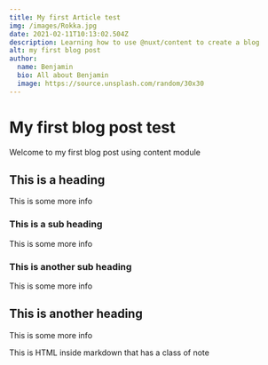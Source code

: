 ```yaml
---
title: My first Article test
img: /images/Rokka.jpg
date: 2021-02-11T10:13:02.504Z
description: Learning how to use @nuxt/content to create a blog
alt: my first blog post
author:
  name: Benjamin
  bio: All about Benjamin
  image: https://source.unsplash.com/random/30x30
---
```

# My first blog post test

Welcome to my first blog post using content module

## This is a heading

This is some more info

### This is a sub heading

This is some more info

### This is another sub heading

This is some more info

## This is another heading

This is some more info

<div class="bg-blue-500 text-white p-4 mb-4">
  This is HTML inside markdown that has a class of note
</div>